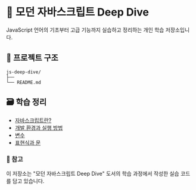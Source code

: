 # 🎯 모던 자바스크립트 Deep Dive

JavaScript 언어의 기초부터 고급 기능까지 실습하고 정리하는 개인 학습 저장소입니다.

## 📁 프로젝트 구조

```
js-deep-dive/
├──
└── README.md
```


## 🗃️ 학습 정리

- [자바스크립트란?](https://www.notion.so/27b8e70ba5ff8078abbbc48da9f9263e?source=copy_link)
- [개발 환경과 실행 방법](https://www.notion.so/27b8e70ba5ff8067aae5e790afc1bd5f?source=copy_link)
- [변수](https://www.notion.so/27d8e70ba5ff80299bf6d28dab32867e?source=copy_link)
- [표현식과 문](https://www.notion.so/27d8e70ba5ff80d2a18be2ef699b6dcd?source=copy_link)

### 📝 참고
이 저장소는 "모던 자바스크립트 Deep Dive" 도서의 학습 과정에서 작성한 실습 코드를 담고 있습니다.